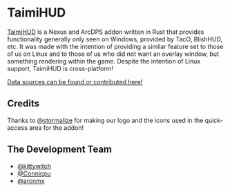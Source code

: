 # TaimiHUD

[TaimiHUD](https://github.com/TaimiHUD/TaimiHUD) is a Nexus and ArcDPS addon written in Rust that provides functionality generally only seen on Windows, provided by TacO, BlishHUD, etc. It was made with the intention of providing a similar feature set to those of us on Linux and to those of us who did not want an overlay window, but something rendering within the game. Despite the intention of Linux support, TaimiHUD is cross-platform!

[Data sources can be found or contributed here!](https://github.com/TaimiHUD/DataSources)

## Credits

Thanks to [@stormalize](https://github.com/stormalize) for making our logo and the icons used in the quick-access area for the addon!

## The Development Team

* [@kittywitch](https://github.com/kittywitch)
* [@Connicpu](https://github.com/Connicpu)
* [@arcnmx](https://github.com/arcnmx)
